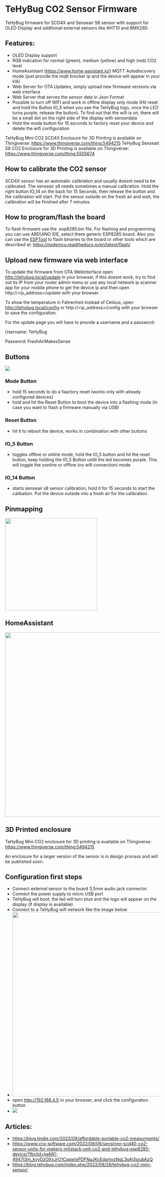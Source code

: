 # TeHyBug CO2 Sensor Firmware

TeHyBug firmware for SCD4X and Senseair S8 sensor with support for OLED Display and additional external sensors like AHT10 and BMX280.

## Features:
- OLED Display support
- RGB indication for normal (green), medium (yellow) and high (red) CO2 level
- HomeAssistant (https://www.home-assistant.io/) MQTT Autodiscovery mode (just provide the mqtt brocker ip and the device will appear in your HA)
- Web Server for OTA Updates, simply upload new firmware versions via web interface
- Web Server that serves the sensor data in Json Format
- Possible to turn off WIFI and work in offline display only mode (Hit reset and hold the Button IO_5 when you see the TeHyBug logo, once the LED turns purple, release the button). To find out that the wifi is on, there will be a small dot on the right side of the display with sensordata
- Hold the mode button for 15 seconds to factory reset your device and delete  the wifi configuration


TeHyBug Mini CO2 SCD4X Enclosure for 3D Printing is available on Thingiverse: https://www.thingiverse.com/thing:5494215
TeHyBug Senseait S8 CO2 Enclosure for 3D Printing is available on Thingiverse: https://www.thingiverse.com/thing:5505674

## How to calibrate the CO2 sensor
SCD4X sensor has an automatic calibration and usually doesnt need to be calibrated.
The senseair s8 needs sometimes a manual calibration. Hold the right button IO_14 on the back for 15 Seconds, then release the button and the calibration will start. Put the sensor outside on the fresh air and wait, the calibration will be finished after 7 minutes. 

## How to program/flash the board
To flash firmware use the .esp8285.bin file.
For flashing and programming you can use ARDUINO IDE, select there generic ESP8285 board.
Also you can use the [ESPTool](https://github.com/espressif/esptool) to flash binaries to the board or other tools which are described at: https://nodemcu.readthedocs.io/en/latest/flash/

## Upload new firmware via web interface

To update the firmware from OTA WebInterface open http://tehybug.local/update in your browser, if this doesnt work, try to find out its IP from your router admin menu or use any local network ip scanner app for your mobile phone to get the device ip and then open http://<ip_address<ip address>>/update with your browser.

To show the temperature in Fahrenheit instead of Celsius, open http://tehybug.local/config or http://<ip_address<ip address>>/config with your browser to save the configuration.

For the update page you will have to provide a username and a password:
  
Username: TeHyBug
  
Password: FreshAirMakesSense
 
## Buttons

<img src="https://github.com/gumslone/tehybug/blob/master/tehybug_co2_firmware/images/Download%20(1).jpeg?raw=true">

### Mode Button

- hold 15 seconds to do a faactory reset (works only with already configured devices)
- hold and hit the Reset Button to boot the device into a flashing mode (in case you want to flash a firmware manually via USB)

### Reset Button

 - hit it to reboot the device, works in combination with other buttons
 
### IO_5 Button

- toggles offline or online mode, hold the IO_5 button and hit the reset button, keep holding the IO_5 Button untill the led becomes purple. This will toggle the oonline or offline (no wifi connection) mode

### IO_14 Button

- starts senseair s8 sensor calibration, hold it for 15 seconds to start the calibation. Put the device outside into a fresh air for the calibration.

## Pinmapping
  
<img src="https://github.com/gumslone/tehybug/blob/master/tehybug_co2_firmware/images/3.5mm_jack_plug_4i.svg_mapping.jpg?raw=true" width="300">

## HomeAssistant
<img src="https://github.com/gumslone/tehybug/blob/master/tehybug_co2_firmware/images/ha.png?raw=true" width="600">

## 3D Printed enclosure
TeHyBug Mini CO2 enclosure for 3D printing is available on Thingiverse: https://www.thingiverse.com/thing:5494215

An enclosure for a larger version of the sensor is in design process and will be published soon.

## Configuration first steps
- Connect external sensor to the board 3,5mm audio jack connector.
- Connect the power supply to micro USB port
- TeHyBug will boot, the led will turn blue and the logo will appear on the display (if display is available)
- Connect to a TeHyBug wifi network like the image below
- <img src="https://github.com/gumslone/tehybug/blob/master/tehybug_co2_firmware/images/wifi.png?raw=true" width="600">
- open http://192.168.4.1/ in your browser, and click the configuration button
- <img src="https://github.com/gumslone/tehybug/blob/master/tehybug_co2_firmware/images/config.png?raw=true">

## Articles:
- https://blog.tindie.com/2022/09/affordable-portable-co2-measurments/
- https://www.cnx-software.com/2022/09/06/sensirion-scd40-co2-sensor-units-for-makers-m5stack-unit-co2-and-tehybug-esp8285-device/?fbclid=IwAR1-4947I3m_kvyDzOXxJrO1CapwlxPDFNaJKcEdamvzNgL3oAj3siubAzQ
- https://blog.tehybug.com/index.php/2022/08/28/tehybug-co2-mini-sensor/
